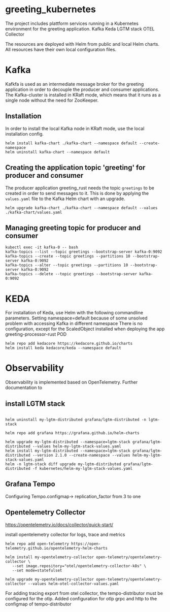 # greeting_kubernetes
The project includes plattform services running in a Kubernetes environment for the greeting application.
Kafka
Keda
LGTM stack
OTEL Collector 


The resources are deployed with Helm from public and local Helm charts. 
All resources have their own local configuration files. 


# Kafka
Kafkfa is used as an intermediate message broker for the greeting application in order to decouple the producer and consumer applications.
The Kafka-cluster is installed in KRaft mode, which means that it runs as a single node without the need for ZooKeeper.

## Installation
In order to install the local Kafka node in KRaft mode, use the local installation config.
 
``` 
helm install kafka-chart ./kafka-chart --namespace default --create-namespace
helm uninstall kafka-chart --namespace default
```

## Creating the application topic 'greeting' for producer and consumer
The producer application greeting_rust needs the topic `greetings` to be created in order to send messages to it.
This is done by applying the `values.yaml` file to the Kafka Helm chart with an upgrade.
```
helm upgrade kafka-chart ./kafka-chart --namespace default --values ./kafka-chart/values.yaml
```

## Managing greeting topic for producer and consumer
```
kubectl exec -it kafka-0 -- bash
kafka-topics --list --topic greetings --bootstrap-server kafka-0:9092
kafka-topics --create --topic greetings --partitions 10 --bootstrap-server kafka-0:9092
kafka-topics --alter --topic greetings --partitions 10 --bootstrap-server kafka-0:9092
kafka-topics --delete --topic greetings --bootstrap-server kafka-0:9092
```

# KEDA
For installation of Keda, use Helm with the following commandline parameters.
Setting namespace=default because of some unsolved problem with accessing Kafka in different namespace
There is no configuration, except for the ScaledObject installed when deploying the app greeting-processor-rust POD
```
helm repo add kedacore https://kedacore.github.io/charts
helm install keda kedacore/keda --namespace default
```
# Observability
Observability is implemented based on OpenTelemetry.
Further documentation to
## install LGTM stack

```

helm uninstall my-lgtm-distributed grafana/lgtm-distributed -n lgtm-stack

helm repo add grafana https://grafana.github.io/helm-charts

helm upgrade my-lgtm-distributed --namespace=lgtm-stack grafana/lgtm-distributed --values helm-my-lgtm-stack-values.yaml
helm install my-lgtm-distributed --namespace=lgtm-stack grafana/lgtm-distributed --version 2.1.0 --create-namespace --values helm-my-lgtm-stack-values.yaml
helm -n lgtm-stack diff upgrade my-lgtm-distributed grafana/lgtm-distributed -f kubernetes/helm-my-lgtm-stack-values.yaml

```

## Grafana Tempo
Configuring Tempo.configmap-> replication_factor from 3 to one

## Opentelemetry Collector
https://opentelemetry.io/docs/collector/quick-start/

install opentelemetry collector for logs, trace and metrics
```
helm repo add open-telemetry https://open-telemetry.github.io/opentelemetry-helm-charts

helm install my-opentelemetry-collector open-telemetry/opentelemetry-collector \
   --set image.repository="otel/opentelemetry-collector-k8s" \
   --set mode=statefulset
   
helm upgrade my-opentelemetry-collector open-telemetry/opentelemetry-collector --values helm-otel-collector-values.yaml 
```

For adding tracing export from otel collector, the tempo-distributor must be configured for the otlp.
Added configuration for otlp grpc and http to the configmap of tempo-distributor

